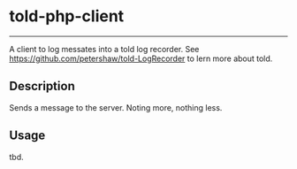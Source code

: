 told-php-client
==========
<!-- 
[![Build Status](https://travis-ci.org/petershaw/told-nodejs-client.png?branch=master)](https://travis-ci.org/petershaw/told-nodejs-client)
[![NPM version](https://badge.fury.io/js/told-nodejs-client.png)](http://badge.fury.io/js/told-nodejs-client)
 -->
---

 A client to log messates into a told log recorder.
 See <https://github.com/petershaw/told-LogRecorder> to lern more about told.

Description
----------
Sends a message to the server. Noting more, nothing less.

Usage
---------

tbd.